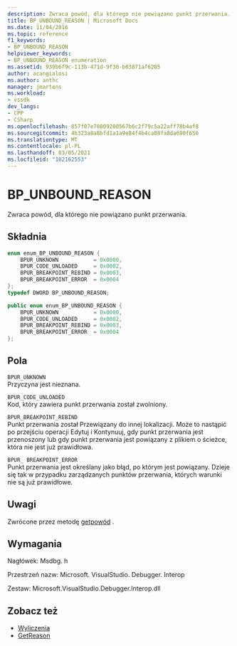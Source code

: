 ```yaml
---
description: Zwraca powód, dla którego nie powiązano punkt przerwania.
title: BP_UNBOUND_REASON | Microsoft Docs
ms.date: 11/04/2016
ms.topic: reference
f1_keywords:
- BP_UNBOUND_REASON
helpviewer_keywords:
- BP_UNBOUND_REASON enumeration
ms.assetid: 939b6f9c-113b-471d-9f30-b03871af6285
author: acangialosi
ms.author: anthc
manager: jmartens
ms.workload:
- vssdk
dev_langs:
- CPP
- CSharp
ms.openlocfilehash: 857f07e70809200567b6c2f79c5a22aff78b4af8
ms.sourcegitcommit: 4b323a8a8bfd1a1a9e84f4b4ca88fa8da690f656
ms.translationtype: MT
ms.contentlocale: pl-PL
ms.lasthandoff: 03/05/2021
ms.locfileid: "102162553"
---
```

# <a name="bp_unbound_reason"></a>BP_UNBOUND_REASON
Zwraca powód, dla którego nie powiązano punkt przerwania.

## <a name="syntax"></a>Składnia

```cpp
enum enum_BP_UNBOUND_REASON {
    BPUR_UNKNOWN           = 0x0000,
    BPUR_CODE_UNLOADED     = 0x0002,
    BPUR_BREAKPOINT_REBIND = 0x0003,
    BPUR_BREAKPOINT_ERROR  = 0x0004
};
typedef DWORD BP_UNBOUND_REASON;
```

```csharp
public enum enum_BP_UNBOUND_REASON {
    BPUR_UNKNOWN           = 0x0000,
    BPUR_CODE_UNLOADED     = 0x0002,
    BPUR_BREAKPOINT_REBIND = 0x0003,
    BPUR_BREAKPOINT_ERROR  = 0x0004
};
```

## <a name="fields"></a>Pola
`BPUR_UNKNOWN`\
Przyczyna jest nieznana.

`BPUR_CODE_UNLOADED`\
Kod, który zawiera punkt przerwania został zwolniony.

`BPUR_BREAKPOINT_REBIND`\
Punkt przerwania został Przewiązany do innej lokalizacji. Może to nastąpić po przejściu operacji Edytuj i Kontynuuj, gdy punkt przerwania jest przenoszony lub gdy punkt przerwania jest powiązany z plikiem o ścieżce, która nie jest już prawidłowa.

`BPUR_ BREAKPOINT_ERROR`\
Punkt przerwania jest określany jako błąd, po którym jest powiązany. Dzieje się tak w przypadku zarządzanych punktów przerwania, których warunki nie są już prawidłowe.

## <a name="remarks"></a>Uwagi
Zwrócone przez metodę [getpowód](../../../extensibility/debugger/reference/idebugbreakpointunboundevent2-getreason.md) .

## <a name="requirements"></a>Wymagania
Nagłówek: Msdbg. h

Przestrzeń nazw: Microsoft. VisualStudio. Debugger. Interop

Zestaw: Microsoft.VisualStudio.Debugger.Interop.dll

## <a name="see-also"></a>Zobacz też
- [Wyliczenia](../../../extensibility/debugger/reference/enumerations-visual-studio-debugging.md)
- [GetReason](../../../extensibility/debugger/reference/idebugbreakpointunboundevent2-getreason.md)
